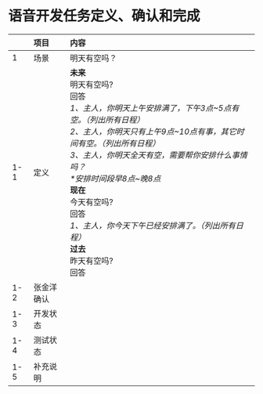 # 语音开发任务定义、确认和完成

|   | 项目 | 内容 |
|---|:-----|:---|
|1|场景|明天有空吗？|
|1-1|定义| __未来__<br/>明天有空吗?<br/>回答<br/>*1、主人，你明天上午安排满了，下午3点\~5点有空。（列出所有日程）<br/>2、主人，你明天只有上午9点\~10点有事，其它时间有空。（列出所有日程）<br/>3、主人，你明天全天有空，需要帮你安排什么事情吗？<br/>\*安排时间段早8点\~晚8点*<br/> __现在__<br/>今天有空吗?<br/>回答<br/> *1、主人，你今天下午已经安排满了。（列出所有日程）* <br/> __过去__<br/>昨天有空吗?<br/>回答 |
|1-2|张金洋确认||
|1-3|开发状态||
|1-4|测试状态||
|1-5|补充说明||
